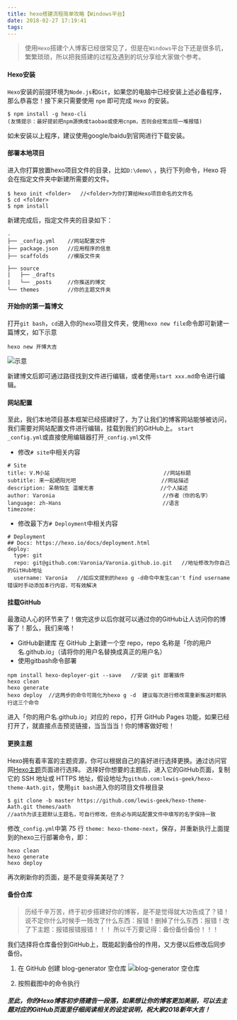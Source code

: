 ```yaml
---
title: hexo搭建流程简单攻略【Windows平台】
date: 2018-02-27 17:19:41
tags:
---
```

> 使用`Hexo`搭建个人博客已经很常见了，但是在`Windows`平台下还是很多坑，繁繁琐琐，所以把我搭建的过程及遇到的坑分享给大家做个参考。

#### Hexo安装
`Hexo`安装的前提环境为`Node.js`和`Git`，如果您的电脑中已经安装上述必备程序，那么恭喜您！接下来只需要使用 `npm` 即可完成 `Hexo` 的安装。
```
$ npm install -g hexo-cli
(友情提示：最好提前把npm源换成taobao或使用cnpm，否则会经常出现一堆报错)
```
如未安装以上程序，建议使用google/baidu到官网进行下载安装。

<!-- more -->

#### 部署本地项目
进入你打算放置hexo项目文件的目录，比如`D:\demo\` ，执行下列命令，Hexo 将会在指定文件夹中新建所需要的文件。
```
$ hexo init <folder>   //<folder>为你打算给Hexo项目命名的文件名
$ cd <folder>
$ npm install
```
新建完成后，指定文件夹的目录如下：
```
.
├── _config.yml    //网站配置文件
├── package.json   //应用程序的信息
├── scaffolds      //模版文件夹

├── source
|   ├── _drafts
|   └── _posts     //你推送的博文
└── themes         //你的主题文件夹
```

#### 开始你的第一篇博文
 打开`git bash`，`cd`进入你的`hexo`项目文件夹，使用`hexo new file`命令即可新建一篇博文，如下示意
```
hexo new 开博大吉
```
![示意](http://upload-images.jianshu.io/upload_images/2244949-a63f8d2984c9c0dc.png?imageMogr2/auto-orient/strip%7CimageView2/2/w/1240)

新建博文后即可通过路径找到文件进行编辑，或者使用`start xxx.md`命令进行编辑。

#### 网站配置
至此，我们本地项目基本框架已经搭建好了，为了让我们的博客网站能够被访问，我们需要对网站配置文件进行编辑，挂载到我们的GitHub上。
`start _config.yml`或直接使用编辑器打开`_config.yml`文件
- 修改`# site`中相关内容
```
# Site
title: V.M小站                                    //网站标题
subtitle: 来一起晒阳光吧                           //网站描述
description: 呆萌怕生 温暖无害                     //个人描述
author: Varonia                                  //作者（你的名字）
language: zh-Hans                                //语言
timezone:
```
- 修改最下方`# Deployment`中相关内容
```
# Deployment
## Docs: https://hexo.io/docs/deployment.html
deploy: 
  type: git
  repo: git@github.com:Varonia/Varonia.github.io.git   //地址修改为你自己的GitHub地址
  username: Varonia   //如后文提到的hexo g -d命令中发生can't find username错误时手动添加本行内容，可有效解决
```

#### 挂载GitHub

最激动人心的环节来了！做完这步以后你就可以通过你的GitHub让人访问你的博客了！那么，我们来咯！

- GitHub新建库
在 GitHub 上新建一个空 repo，repo 名称是「你的用户名.github.io」（请将你的用户名替换成真正的用户名）
- 使用gitbash命令部署
```
npm install hexo-deployer-git --save   //安装 git 部署插件
hexo clean
hexo generate
hexo deploy  //这两步的命令可简化为hexo g -d  建议每次进行修改需重新推送时都执行这三个命令
```
进入「你的用户名.github.io」对应的 repo，打开 GitHub Pages 功能，如果已经打开了，就直接点击预览链接，当当当当！你的博客做好啦！

#### 更换主题

Hexo拥有着丰富的主题资源，你可以根据自己的喜好进行选择更换。通过访问官网[Hexo主题](https://hexo.io/themes/)页面进行选择。
选择好你想要的主题后，进入它的GitHub页面，复制它的 SSH 地址或 HTTPS 地址，假设地址为`github.com:lewis-geek/hexo-theme-Aath.git`，使用`git bash`进入你的项目文件根目录

```
$ git clone -b master https://github.com/lewis-geek/hexo-theme-Aath.git themes/aath
//aath为该主题默认主题名，可自行修改，但务必与网站配置文件中填写的名字保持一致
```

修改`_config.yml`中第 75 行 `theme: hexo-theme-next`，保存，并重新执行上面提到的hexo三行部署命令，即：
```
hexo clean
hexo generate
hexo deploy
```
再次刷新你的页面，是不是变得美美哒了？

#### 备份仓库
> 历经千辛万苦，终于初步搭建好你的博客，是不是觉得就大功告成了？错！
说不定你什么时候手一贱改了什么东西：报错！删掉了什么东西：报错！改了下主题：报错报错报错！！！
所以千万要记得：备份备份备份！！！

我们选择将仓库备份到GitHub上，既能起到备份的作用，又方便以后修改后同步备份。

1. 在 GitHub 创建 blog-generator 空仓库
![blog-generator 空仓库](http://upload-images.jianshu.io/upload_images/2244949-ef658ab072a0cbc7.png?imageMogr2/auto-orient/strip%7CimageView2/2/w/1240)

2. 按照截图中的命令执行

##### 至此，你的Hexo博客初步搭建告一段落，如果想让你的博客更加美丽，可以去主题对应的GitHub页面里仔细阅读相关的设定说明，祝大家2018新年大吉！